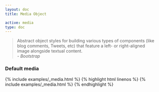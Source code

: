 ```yaml
---
layout: doc
title: Media Object

active: media
type: doc
---
```


<blockquote cite="http://example.com/facts">
	<p>
		Abstract object styles for building various types of components (like blog comments, Tweets, etc) that feature a left- or right-aligned image alongside textual content.<br />
		<em> - Bootstrap</em>
	</p>
</blockquote>

<h3 class="panel-doc__heading">Default media</h3>
{% include examples/_media.html %}
{% highlight html linenos %}
	{% include examples/_media.html %}
{% endhighlight %}